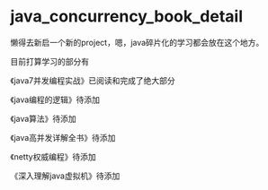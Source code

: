 # java_concurrency_book_detail

懒得去新启一个新的project，嗯，java碎片化的学习都会放在这个地方。

目前打算学习的部分有

《java7并发编程实战》已阅读和完成了绝大部分

《java编程的逻辑》待添加

《java算法》待添加

《java高并发详解全书》待添加

《netty权威编程》待添加

《深入理解java虚拟机》待添加

